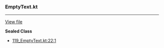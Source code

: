 ### EmptyText.kt
---
[View file](../../precision_analyzed/119_EmptyText.kt)

**Sealed Class**

 - [119_EmptyText.kt:22:1](../../precision_analyzed/119_EmptyText.kt#L22)
